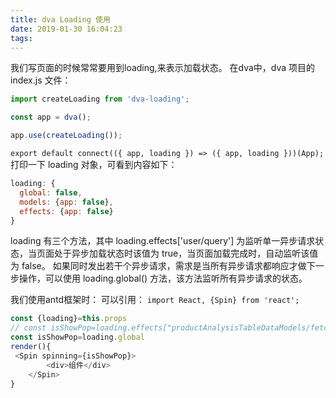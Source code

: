 ```yaml
---
title: dva Loading 使用
date: 2019-01-30 16:04:23
tags:
---
```

我们写页面的时候常常要用到loading,来表示加载状态。
在dva中，dva 项目的 index.js 文件：
```js
import createLoading from 'dva-loading';

const app = dva();

app.use(createLoading());
```
`export default connect(({ app, loading }) => ({ app, loading }))(App);`
打印一下 loading 对象，可看到内容如下：
```js
loading: {
  global: false,
  models: {app: false},
  effects: {app: false}
}
```
loading 有三个方法，其中 loading.effects['user/query'] 为监听单一异步请求状态，当页面处于异步加载状态时该值为 true，当页面加载完成时，自动监听该值为 false。
如果同时发出若干个异步请求，需求是当所有异步请求都响应才做下一步操作，可以使用 loading.global() 方法，该方法监听所有异步请求的状态。

我们使用antd框架时：
可以引用：
`import React, {Spin} from 'react';`
```js
const {loading}=this.props
// const isShowPop=loading.effects["productAnalysisTableDataModels/fetchTableData"]
const isShowPop=loading.global
render(){
 <Spin spinning={isShowPop}>
        <div>组件</div>
    </Spin>
}
   
```


